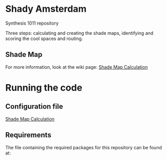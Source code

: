 # Shady Amsterdam
Synthesis 1011 repository

Three steps: calculating and creating the shade maps, identifying and scoring the cool spaces and routing. 

## Shade Map 
For more information, look at the wiki page:  [Shade Map Calculation](../../wiki/Shade-Map-Calculation)

# Running the code
## Configuration file 
[Shade Map Calculation](../../wiki/Setting-up-the-Configuration-File)
## Requirements
The file containing the required packages for this repository can be found at: 
